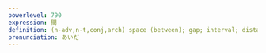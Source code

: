 ```yaml
---
powerlevel: 790
expression: 間
definition: (n-adv,n-t,conj,arch) space (between); gap; interval; distance; time (between); pause; break; span (temporal or spatial); stretch; period (while); relationship (between, among); members (within, among); (P)
pronunciation: あいだ
---
```

